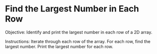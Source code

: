 # Find the Largest Number in Each Row
Objective: Identify and print the largest number in each row of a 2D array.

Instructions:
Iterate through each row of the array.
For each row, find the largest number.
Print the largest number for each row.
